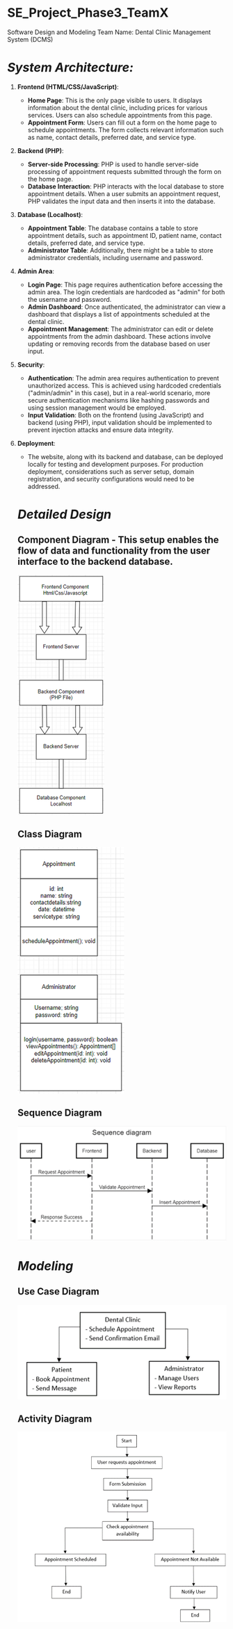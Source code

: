 ﻿# SE_Project_Phase3_TeamX
Software Design and Modeling Team Name: Dental Clinic Management System (DCMS)

# *System Architecture:*
1. **Frontend (HTML/CSS/JavaScript)**:
   - **Home Page**: This is the only page visible to users. It displays information about the dental clinic, including prices for various services. Users can also schedule appointments from this page.
   - **Appointment Form**: Users can fill out a form on the home page to schedule appointments. The form collects relevant information such as name, contact details, preferred date, and service type.

2. **Backend (PHP)**:
   - **Server-side Processing**: PHP is used to handle server-side processing of appointment requests submitted through the form on the home page.
   - **Database Interaction**: PHP interacts with the local database to store appointment details. When a user submits an appointment request, PHP validates the input data and then inserts it into the database.

3. **Database (Localhost)**:
   - **Appointment Table**: The database contains a table to store appointment details, such as appointment ID, patient name, contact details, preferred date, and service type.
   - **Administrator Table**: Additionally, there might be a table to store administrator credentials, including username and password.

4. **Admin Area**:
   - **Login Page**: This page requires authentication before accessing the admin area. The login credentials are hardcoded as "admin" for both the username and password.
   - **Admin Dashboard**: Once authenticated, the administrator can view a dashboard that displays a list of appointments scheduled at the dental clinic.
   - **Appointment Management**: The administrator can edit or delete appointments from the admin dashboard. These actions involve updating or removing records from the database based on user input.

5. **Security**:
   - **Authentication**: The admin area requires authentication to prevent unauthorized access. This is achieved using hardcoded credentials ("admin/admin" in this case), but in a real-world scenario, more secure authentication mechanisms like hashing passwords and using session management would be employed.
   - **Input Validation**: Both on the frontend (using JavaScript) and backend (using PHP), input validation should be implemented to prevent injection attacks and ensure data integrity.

6. **Deployment**:
   - The website, along with its backend and database, can be deployed locally for testing and development purposes. For production deployment, considerations such as server setup, domain registration, and security configurations would need to be addressed.

   # *Detailed Design*

   ## Component Diagram - This setup enables the flow of data and functionality from the user interface to the backend database.
   ![alt text](image.png)

   ## Class Diagram
   ![alt text](image-1.png)

   ## Sequence Diagram
   ![alt text](image-3.png)

   # *Modeling*

   ## Use Case Diagram
   ![alt text](image-4.png)

   ## Activity Diagram
   ![alt text](image-5.png)
